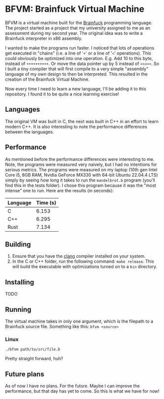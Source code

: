 # BFVM: Brainfuck Virtual Machine

BFVM is a virtual machine built for the [Brainfuck](https://en.wikipedia.org/wiki/Brainfuck) programming language. The project started as a project that my university assigned to me as an assessment during my second year. The original idea was to write a Brainfuck interpreter in x86 assembly.

I wanted to make the programs run faster. I noticed that lots of operations get executed in "chains" (i.e. a line of '```+```' or a line of '```<```' operations). This could obviously be optimized into one operation. E.g. Add 10 to this byte, instead of ```++++++++++```. Or move the data pointer up by 5 instead of ```>>>>>```. So I built a tiny compiler that will first compile to a very simple "assembly" language of my own design to then be interpreted. This resulted in the creation of the Brainfuck Virtual Machine.

Now every time I need to learn a new language, I'll be adding it to this repository. I found it to be quite a nice learning exercise!

## Languages

The original VM was built in C, the next was built in C++ in an effort to learn modern C++. It is also interesting to note the performance differences between the languages.

## Performance

As mentioned before the performance differences were interesting to me. Note, the programs were measured very naively, but I had no intentions for serious metrics. The programs were measured on my laptop (10th gen Intel Core i5, 8GB RAM, Nvidia GeForce MX330 with 64-bit Ubuntu 22.04.4 LTS) simply by seeing how long it takes to run the ```mandelbrot.b``` program (you'll find this in the tests folder). I chose this program because it was the "most intense" one to run. Here are the results (in seconds):

|Language|Time (s) |
|:-------|:--------|
| C      | 6.153   |
| C++    | 6.295   |
| Rust   | 7.134   |

## Building

1. Ensure that you have the [clang](https://clang.llvm.org/) compiler installed on your system. 
2. In the C or C++ folder, run the following command: ```make release```.
This will build the executable with optimizations turned on to a ```bin``` directory.

## Installing

TODO

## Running

The virtual machine takes in only one argument, which is the filepath to a Brainfuck source file. Something like this: ```bfvm <source>```

### Linux

```./bfvm path/to/src/file.b```

Pretty straight forward, huh?

## Future plans

As of now I have no plans. For the future. Maybe I can improve the performance, but that day has yet to come. So this is what we have for now!
